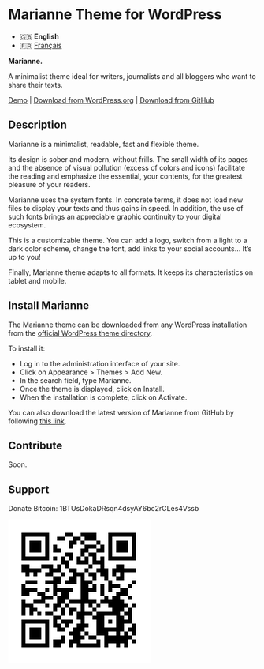 # Marianne Theme for WordPress

- 🇬🇧 **English**
- 🇫🇷 [Français](/.github/LISEZMOI.md)

**Marianne.**

A minimalist theme ideal for writers, journalists and all bloggers who want to share their texts.

[Demo](https://chezteddy.fr) | [Download from WordPress.org](https://wordpress.org/themes/marianne/) | [Download from GitHub](https://github.com/te2dy/marianne/releases/latest)

## Description

Marianne is a minimalist, readable, fast and flexible theme.

Its design is sober and modern, without frills. The small width of its pages and the absence of visual pollution (excess of colors and icons) facilitate the reading and emphasize the essential, your contents, for the greatest pleasure of your readers.

Marianne uses the system fonts. In concrete terms, it does not load new files to display your texts and thus gains in speed. In addition, the use of such fonts brings an appreciable graphic continuity to your digital ecosystem.

This is a customizable theme. You can add a logo, switch from a light to a dark color scheme, change the font, add links to your social accounts… It’s up to you!

Finally, Marianne theme adapts to all formats. It keeps its characteristics on tablet and mobile.

## Install Marianne

The Marianne theme can be downloaded from any WordPress installation from the [official WordPress theme directory](https://wordpress.org/themes/marianne/).

To install it:
- Log in to the administration interface of your site.
- Click on Appearance \> Themes \> Add New.
- In the search field, type Marianne.
- Once the theme is displayed, click on Install.
- When the installation is complete, click on Activate.

You can also download the latest version of Marianne from GitHub by following [this link](https://github.com/te2dy/marianne/releases/latest).

## Contribute

Soon.

## Support

Donate Bitcoin: 1BTUsDokaDRsqn4dsyAY6bc2rCLes4Vssb

![Bitcoin QR Code](/.github/btc-qr-code.png)
